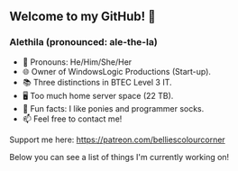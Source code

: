 ## Welcome to my GitHub! 💜

### Alethila (pronounced: ale-the-la)

- 💖 Pronouns: He/Him/She/Her
- 🌐 Owner of WindowsLogic Productions (Start-up).
- 📚 Three distinctions in BTEC Level 3 IT.
- 🖥️ Too much home server space (22 TB).
- 💛 Fun facts: I like ponies and programmer socks.
- 📫 Feel free to contact me!

Support me here: https://patreon.com/belliescolourcorner

Below you can see a list of things I'm currently working on!
